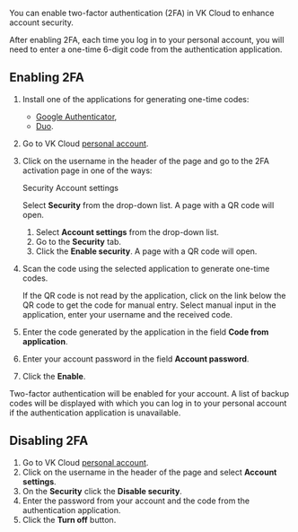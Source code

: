 You can enable two-factor authentication (2FA) in VK Cloud to enhance account security.

After enabling 2FA, each time you log in to your personal account, you will need to enter a one-time 6-digit code from the authentication application.

## Enabling 2FA

1. Install one of the applications for generating one-time codes:
   - [Google Authenticator](https://support.google.com/accounts/answer/1066447),
   - [Duo](https://duo.com/product/trusted-users/two-factor-authentication/duo-mobile).
1. Go to VK Cloud [personal account](https://mcs.mail.ru/app/en).
1. Click on the username in the header of the page and go to the 2FA activation page in one of the ways:

   <tabs>
   <tablist>
   <tab>Security</tab>
   <tab>Account settings</tab>
   </tablist>
   <tabpanel>

   Select **Security** from the drop-down list. A page with a QR code will open.

   </tabpanel>
   <tabpanel>

   1. Select **Account settings** from the drop-down list.
   1. Go to the **Security** tab.
   1. Click the **Enable security**. A page with a QR code will open.

   </tabpanel>
   </tabs>

1. Scan the code using the selected application to generate one-time codes.

   <info>

   If the QR code is not read by the application, click on the link below the QR code to get the code for manual entry. Select manual input in the application, enter your username and the received code.

   </info>

1. Enter the code generated by the application in the field **Code from application**.
1. Enter your account password in the field **Account password**.
1. Click the **Enable**.

Two-factor authentication will be enabled for your account. A list of backup codes will be displayed with which you can log in to your personal account if the authentication application is unavailable.

## Disabling 2FA

1. Go to VK Cloud [personal account](https://mcs.mail.ru/app/en).
1. Click on the username in the header of the page and select **Account settings**.
1. On the **Security** click the **Disable security**.
1. Enter the password from your account and the code from the authentication application.
1. Click the **Turn off** button.
